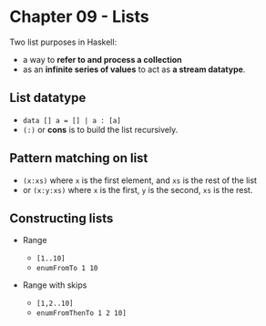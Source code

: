 # Chapter 09 - Lists

Two list purposes in Haskell:

* a way to **refer to and process a collection**
* as an **infinite series of values** to act as **a stream datatype**.

## List datatype

* `data [] a = [] | a : [a]`
* `(:)` or **cons** is to build the list recursively.

## Pattern matching on list

* `(x:xs)` where `x` is the first element, and `xs` is the rest of the list
* or `(x:y:xs)` where `x` is the first, `y` is the second, `xs` is the rest.

## Constructing lists

* Range
    * `[1..10]`
    * `enumFromTo 1 10`

* Range with skips
    * `[1,2..10]`
    * `enumFromThenTo 1 2 10]`

